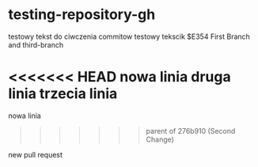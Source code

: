 # testing-repository-gh

testowy tekst do ciwczenia commitow
testowy tekscik
$E354
First Branch
and third-branch


<<<<<<< HEAD
nowa linia
druga linia
trzecia linia
=======
nowa linia
>>>>>>> parent of 276b910 (Second Change)


new pull request